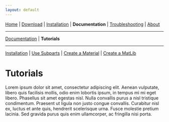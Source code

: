 ```yaml
---
layout: default
---
```


[Home](./index.html) | [Download](./download.html) | [Installation](./installation.html) | **Documentation** | [Troubleshooting](./troubleshooting.html) | [About](./about.html)

---

[Documentation](./documentation.html) | **Tutorials**

---

[Installation](./installation.html) | [Use Subparts]() | [Create a Material]() | [Create a MatLib]()

# Tutorials
Lorem ipsum dolor sit amet, consectetur adipiscing elit. Aenean vulputate, libero quis facilisis mollis, odio enim lobortis ipsum, in tempus mi mi eget libero. Phasellus sit amet egestas nisl. Nulla convallis purus a nisl tristique condimentum. Praesent ut ligula non justo congue convallis. Curabitur nisl ex, luctus et ante quis, hendrerit scelerisque urna. Fusce molestie pretium lacinia. Sed gravida purus quis enim ullamcorper, ac fringilla nisi porta.